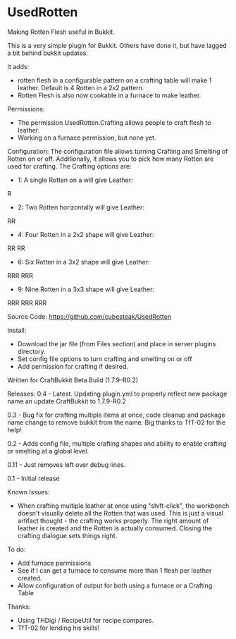 UsedRotten
==========

Making Rotten Flesh useful in Bukkit.

This is a very simple plugin for Bukkit.  Others have done it, but have lagged a bit behind bukkit updates.

It adds:

 - rotten flesh in a configurable pattern on a crafting table will make 1 leather.  Default is 4 Rotten in a 2x2 pattern.
 - Rotten Flesh is also now cookable in a furnace to make leather.

Permissions:

 - The permission UsedRotten.Crafting allows people to craft flesh to leather.
 - Working on a furnace permission, but none yet.

Configuration:
 The configuration file allows turning Crafting and Smelting of Rotten on or off.
 Additionally, it allows you to pick how many Rotten are used for crafting.  The Crafting options are:
 
 - 1: A single Rotten on a will give Leather:
>
R

 - 2: Two Rotten horizontally will give Leather:
>
RR

 - 4: Four Rotten in a 2x2 shape will give Leather:
>
RR
RR

 - 6: Six Rotten in a 3x2 shape will give Leather:
>
RRR
RRR
													
 - 9: Nine Rotten in a 3x3 shape will give Leather:
>
RRR
RRR
RRR

Source Code:
https://github.com/cubesteak/UsedRotten

Install:

 - Download the jar file (from Files section) and place in server plugins directory.
 - Set config file options to turn crafting and smelting on or off
 - Add permission for crafting if desired.

Written for CraftBukkit Beta Build (1.7.9-R0.2)
 
Releases:
0.4 - Latest. Updating plugin.yml to properly reflect new package name an update CraftBukkit to 1.7.9-R0.2

0.3 - Bug fix for crafting multiple items at once, code cleanup and package name change to remove bukkit from the name.  Big thanks to TfT-02 for the help!

0.2 -  Adds config file, multiple crafting shapes and ability to enable crafting or smelting at a global level.

0.11 - Just removes left over debug lines.

0.1 - Initial release

Known Issues:

 - When crafting multiple leather at once using "shift-click", the workbench doesn't visually delete all the Rotten that was used.  This is just a visual artifact thought - the crafting works properly. The right amount of leather is created and the Rotten is actually consumed. Closing the crafting dialogue sets things right. 

To do:

 - Add furnace permissions
 - See if I can get a furnace to consume more than 1 flesh per leather created.
 - Allow configuration of output for both using a furnace or a Crafting Table
 

Thanks:
  - Using THDigi / RecipeUtil for recipe compares.
  - TfT-02 for lending his skills!